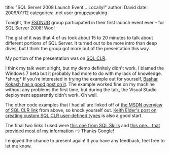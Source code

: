 
title: "SQL Server 2008 Launch Event&hellip; Locally!"
author: David
date: 2009/01/12
categories: .net user group;speaking

Tonight, the [FSDNUG](http://www.fsdnug.org) group participated in their first launch event ever – for SQL Server 2008! Woo! 

The gist of it was that 4 of us took about 15 to 20 minutes to talk about different portions of SQL Server. It turned out to be more intro than deep dives, but I think the group got more out of the presentation this way. 

My portion of the presentation was on [SQL CLR](http://msdn.microsoft.com/en-us/library/ms131089.aspx). 

I think my talk went alright, but my demo definitely didn't work. I blamed the Windows 7 beta but it probably had more to do with my lack of knowledge. \*shrug\* If you're interested in trying the example out for yourself, [Bashar Kokash has a good post on it](http://dotnetslackers.com/Community/blogs/basharkokash/archive/2008/06/04/sql-clr-overview.aspx). The example worked fine on my machine without any problems the first time, but during the talk, the Visual Studio deployment apparently didn't work. Oh well. 

The other code examples that I had all are linked off of [the MSDN overview of SQL CLR link](http://msdn.microsoft.com/en-us/library/ms131089.aspx) from above, so knock yourself out. [Keith Elder's post on creating custom SQL CLR user-defined types](http://www.keithelder.net/blog/archive/2007/10/29/Creating-Custom-SQL-CLR-UserDefined-Types.aspx) is also a good start. 

The final two links I used were [this one from SQL Skills](http://www.sqlskills.com/resources/Whitepapers/SQL%20Server%20DBA%20Guide%20to%20SQLCLR.htm) and [this one... that provided most of my information](http://www.google.com/search?hl=en&q=sqlclr) :-) Thanks Google!

I enjoyed the chance to present again! If you have any feedback, feel free to let me know.

